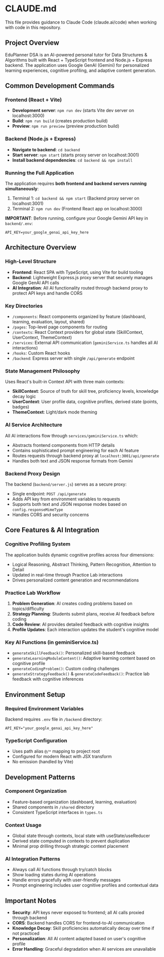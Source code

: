 # CLAUDE.md

This file provides guidance to Claude Code (claude.ai/code) when working with code in this repository.

## Project Overview

EduPlanner DSA is an AI-powered personal tutor for Data Structures & Algorithms built with React + TypeScript frontend and Node.js + Express backend. The application uses Google GenAI (Gemini) for personalized learning experiences, cognitive profiling, and adaptive content generation.

## Common Development Commands

### Frontend (React + Vite)
- **Development server**: `npm run dev` (starts Vite dev server on localhost:3000)
- **Build**: `npm run build` (creates production build)
- **Preview**: `npm run preview` (preview production build)

### Backend (Node.js + Express)
- **Navigate to backend**: `cd backend`
- **Start server**: `npm start` (starts proxy server on localhost:3001)
- **Install backend dependencies**: `cd backend && npm install`

### Running the Full Application
The application requires **both frontend and backend servers running simultaneously**:
1. Terminal 1: `cd backend && npm start` (Backend proxy server on localhost:3001)
2. Terminal 2: `npm run dev` (Frontend React app on localhost:3000)

**IMPORTANT**: Before running, configure your Google Gemini API key in `backend/.env`:
```
API_KEY=your_google_genai_api_key_here
```

## Architecture Overview

### High-Level Structure
- **Frontend**: React SPA with TypeScript, using Vite for build tooling
- **Backend**: Lightweight Express.js proxy server that securely manages Google GenAI API calls
- **AI Integration**: All AI functionality routed through backend proxy to protect API keys and handle CORS

### Key Directories
- `/components`: React components organized by feature (dashboard, learning, evaluation, layout, shared)
- `/pages`: Top-level page components for routing
- `/contexts`: React Context providers for global state (SkillContext, UserContext, ThemeContext)
- `/services`: External API communication (`geminiService.ts` handles all AI interactions)
- `/hooks`: Custom React hooks
- `/backend`: Express server with single `/api/generate` endpoint

### State Management Philosophy
Uses React's built-in Context API with three main contexts:
- **SkillContext**: Source of truth for skill tree, proficiency levels, knowledge decay logic
- **UserContext**: User profile data, cognitive profiles, derived state (points, badges)
- **ThemeContext**: Light/dark mode theming

### AI Service Architecture
All AI interactions flow through `services/geminiService.ts` which:
- Abstracts frontend components from HTTP details
- Contains sophisticated prompt engineering for each AI feature
- Routes requests through backend proxy at `localhost:3001/api/generate`
- Handles both text and JSON response formats from Gemini

### Backend Proxy Design
The backend (`backend/server.js`) serves as a secure proxy:
- Single endpoint: `POST /api/generate`
- Adds API key from environment variables to requests
- Supports both text and JSON response modes based on `config.responseMimeType`
- Handles CORS and security concerns

## Core Features & AI Integration

### Cognitive Profiling System
The application builds dynamic cognitive profiles across four dimensions:
- Logical Reasoning, Abstract Thinking, Pattern Recognition, Attention to Detail
- Updated in real-time through Practice Lab interactions
- Drives personalized content generation and recommendations

### Practice Lab Workflow
1. **Problem Generation**: AI creates coding problems based on topics/difficulty
2. **Strategy Planning**: Students submit plans, receive AI feedback before coding
3. **Code Review**: AI provides detailed feedback with cognitive insights
4. **Profile Updates**: Each interaction updates the student's cognitive model

### Key AI Functions (in geminiService.ts)
- `generateSkillFeedback()`: Personalized skill-based feedback
- `generateLearningModuleContent()`: Adaptive learning content based on cognitive profile
- `generateCodingProblem()`: Custom coding challenges
- `generateStrategyFeedback()` & `generateCodeFeedback()`: Practice lab feedback with cognitive inferences

## Environment Setup

### Required Environment Variables
Backend requires `.env` file in `/backend` directory:
```
API_KEY="your_google_genai_api_key_here"
```

### TypeScript Configuration
- Uses path alias `@/*` mapping to project root
- Configured for modern React with JSX transform
- No emission (handled by Vite)

## Development Patterns

### Component Organization
- Feature-based organization (dashboard, learning, evaluation)
- Shared components in `/shared` directory
- Consistent TypeScript interfaces in `types.ts`

### Context Usage
- Global state through contexts, local state with useState/useReducer
- Derived state computed in contexts to prevent duplication
- Minimal prop drilling through strategic context placement

### AI Integration Patterns
- Always call AI functions through try/catch blocks
- Show loading states during AI operations
- Handle errors gracefully with user-friendly messages
- Prompt engineering includes user cognitive profiles and contextual data

## Important Notes

- **Security**: API keys never exposed to frontend; all AI calls proxied through backend
- **CORS**: Backend handles CORS for frontend-to-AI communication
- **Knowledge Decay**: Skill proficiencies automatically decay over time if not practiced
- **Personalization**: All AI content adapted based on user's cognitive profile
- **Error Handling**: Graceful degradation when AI services are unavailable